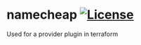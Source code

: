 # namecheap [![License](https://img.shields.io/github/license/mashape/apistatus.svg)](https://en.wikipedia.org/wiki/MIT_License)
Used for a provider plugin in terraform

